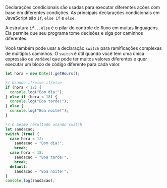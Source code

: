 Declarações condicionais são usadas para executar diferentes ações com base em diferentes condições. As principais declarações condicionais em JavaScript são `if`, `else if` e `else`.

A estrutura `if...else` é o pilar do controle de fluxo em muitas linguagens. Ela permite que seu programa tome decisões e siga por caminhos diferentes.

Você também pode usar a declaração `switch` para ramificações complexas de múltiplos caminhos. O `switch` é útil quando você tem uma única expressão ou variável que pode ter muitos valores diferentes e quer executar um bloco de código diferente para cada valor.

```javascript
let hora = new Date().getHours();

// Usando if/else if/else
if (hora < 12) {
  console.log("Bom dia!");
} else if (hora < 18) {
  console.log("Boa tarde!");
} else {
  console.log("Boa noite!");
}

// O mesmo resultado usando switch
let saudacao;
switch (true) {
  case hora < 12:
    saudacao = "Bom dia!";
    break;
  case hora < 18:
    saudacao = "Boa tarde!";
    break;
  default:
    saudacao = "Boa noite!";
}
console.log(saudacao);
```
